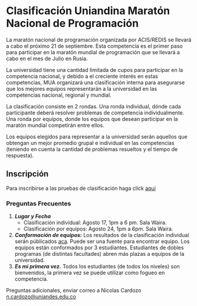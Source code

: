 
# Clasificación Uniandina Maratón Nacional de Programación

La maratón nacional de programación organizada por ACIS/REDIS se llevará a cabo el próximo 21 de septiembre. Esta competencia es el primer paso para participar en la maratón mundial de programación que se llevará a cabo en el mes de Julio en Rusia.

La universidad tiene una cantidad limitada de cupos para participar en la competencia nacional, y debido a el creciente interés en estas competencias, MUA organizará una clasificación interna para asegurarse que los mejores equipos representarán a la universidad en las competencias nacional, regional y mundial.

La clasificación consiste en 2 rondas. Una ronda individual, dónde cada participante deberá resolver problemas de competencia individualmente. Una ronda por equipos, donde los equipos que desean participar en la maratón mundial competirán entre ellos.

Los equipos elegidos para representar a la universidad serán aquellos que obtengan un mejor promedio grupal e individual en las competencias (teniendo en cuenta la cantidad de problemas resueltos y el tiempo de respuesta).


## Inscripción
Para inscribirse a las pruebas de clasificación haga click [aquí](https://docs.google.com/forms/d/1bsndUeOylS2KuqTezhsPc8PCoStY-envPaJbldL6nhc/edit)

### Preguntas Frecuentes

  1. ***Lugar y Fecha***
     - Clasificación individual: Agosto 17, 1pm a 6 pm. Sala Waira.
     - Clasificación por equipos: Agosto 24, 1pm a 6pm. Sala Waira.
  2. ***Conformación de equipos:*** Los resultados de la clasificación individual serán públicados [aca](https://mua-uniandes.github.io/ranking.html). Puede ser una fuente para encontrar equipo.
  Los equipos están conformados por 3 estudiantes. Estudiantes de dobles programas (de distintas facultades) abren más plazas a equipos de la universidad.
  3. ***Es mi primera vez.*** Todos los estudiantes (de todos los niveles) son bienvenidos, la primera vez se puede utilizar como fogueo en competencia.
  
  Preguntas adicionales, enviar correo a Nicolas Cardozo <n.cardozo@uniandes.edu.co>
  
